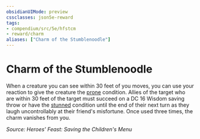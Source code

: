 ```yaml
---
obsidianUIMode: preview
cssclasses: json5e-reward
tags:
- compendium/src/5e/hfstcm
- reward/charm
aliases: ["Charm of the Stumblenoodle"]
---
```

# Charm of the Stumblenoodle

When a creature you can see within 30 feet of you moves, you can use your reaction to give the creature the [prone](2-Mechanics/CLI/rules/conditions.md#Prone) condition. Allies of the target who are within 30 feet of the target must succeed on a DC 16 Wisdom saving throw or have the [stunned](2-Mechanics/CLI/rules/conditions.md#Stunned) condition until the end of their next turn as they laugh uncontrollably at their friend's misfortune. Once used three times, the charm vanishes from you.

*Source: Heroes' Feast: Saving the Children's Menu*